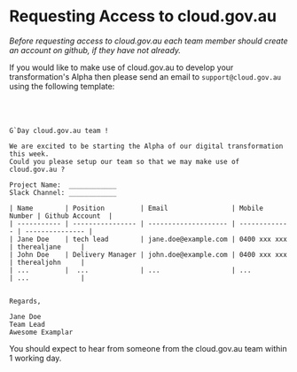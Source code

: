 # Requesting Access to cloud.gov.au

_Before requesting access to cloud.gov.au each team member should create an account on github, if they have not already._

If you would like to make use of cloud.gov.au to develop your transformation's Alpha then please send an email to `support@cloud.gov.au` using the following template:
<br />
<br />
<br />
<br />

``` text
G`Day cloud.gov.au team !

We are excited to be starting the Alpha of our digital transformation this week.
Could you please setup our team so that we may make use of cloud.gov.au ?

Project Name:  ____________
Slack Channel: ____________

| Name        | Position         | Email                | Mobile Number | Github Account  |
| ----------- | ---------------- | -------------------- | ------------- | --------------- |
| Jane Doe    | tech lead        | jane.doe@example.com | 0400 xxx xxx  | therealjane     |
| John Doe    | Delivery Manager | john.doe@example.com | 0400 xxx xxx  | therealjohn     |
| ...         |  ...             | ...                  | ...           | ...             |


Regards,

Jane Doe
Team Lead
Awesome Examplar

```

You should expect to hear from someone from the cloud.gov.au team within 1 working day.
